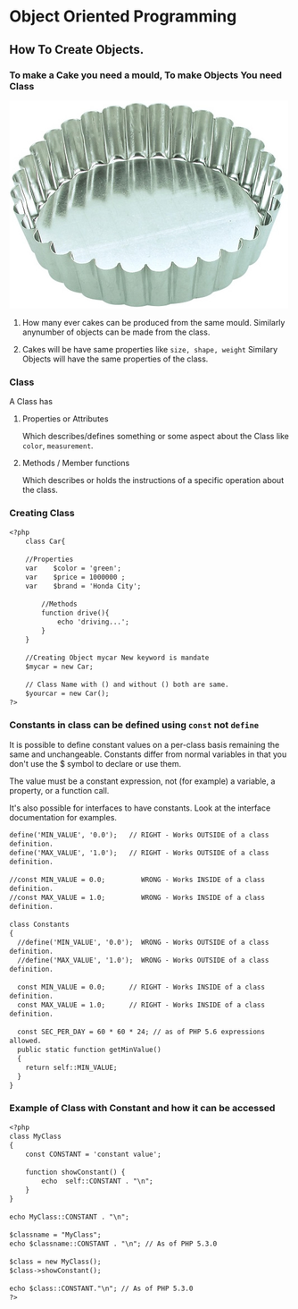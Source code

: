 # Object Oriented Programming

## How To Create Objects.

### To make a Cake you need a mould, To make Objects You need Class
![Template](images/cake_mould.jpg)

1. How many ever cakes can be produced from the same mould. Similarly anynumber of objects can be made from the class.

2. Cakes will be have same properties like `size, shape, weight` Similary Objects will have the same properties of the class.

### Class

A Class has

1. Properties or Attributes 

    Which describes/defines something or some aspect about the Class like `color`,
`measurement`.

2. Methods / Member functions

    Which describes or holds the instructions of a specific operation about the class.

### Creating Class

```
<?php
    class Car{

    //Properties
    var    $color = 'green';
    var    $price = 1000000 ;
    var    $brand = 'Honda City';

        //Methods
        function drive(){
            echo 'driving...';
        }
    }

    //Creating Object mycar New keyword is mandate
    $mycar = new Car;

    // Class Name with () and without () both are same.
    $yourcar = new Car();
?>
```

### Constants in class can be defined using `const` not `define`

It is possible to define constant values on a per-class basis remaining the same and unchangeable. Constants differ from normal variables in that you don't use the $ symbol to declare or use them.

The value must be a constant expression, not (for example) a variable, a property, or a function call.

It's also possible for interfaces to have constants. Look at the interface documentation for examples.



```
define('MIN_VALUE', '0.0');   // RIGHT - Works OUTSIDE of a class definition.
define('MAX_VALUE', '1.0');   // RIGHT - Works OUTSIDE of a class definition.

//const MIN_VALUE = 0.0;         WRONG - Works INSIDE of a class definition.
//const MAX_VALUE = 1.0;         WRONG - Works INSIDE of a class definition.

class Constants
{
  //define('MIN_VALUE', '0.0');  WRONG - Works OUTSIDE of a class definition.
  //define('MAX_VALUE', '1.0');  WRONG - Works OUTSIDE of a class definition.

  const MIN_VALUE = 0.0;      // RIGHT - Works INSIDE of a class definition.
  const MAX_VALUE = 1.0;      // RIGHT - Works INSIDE of a class definition.

  const SEC_PER_DAY = 60 * 60 * 24; // as of PHP 5.6 expressions allowed.
  public static function getMinValue()
  {
    return self::MIN_VALUE;
  }
}
```

### Example of Class with Constant and how it can be accessed

```
<?php
class MyClass
{
    const CONSTANT = 'constant value';

    function showConstant() {
        echo  self::CONSTANT . "\n";
    }
}

echo MyClass::CONSTANT . "\n";

$classname = "MyClass";
echo $classname::CONSTANT . "\n"; // As of PHP 5.3.0

$class = new MyClass();
$class->showConstant();

echo $class::CONSTANT."\n"; // As of PHP 5.3.0
?>
```